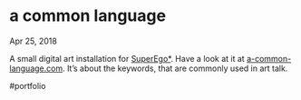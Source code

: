 # a common language
Apr 25, 2018

A small digital art installation for [SuperEgo*](http://superego.ch/). Have a look at it at [a-common-language.com](http://a-common-language.com/). It’s about the keywords, that are commonly used in art talk.

#portfolio